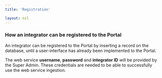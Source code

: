 ```yaml
---
title: 'Registration'

layout: nil
---
```


### How an integrator can be registered to the Portal

An integrator can be registered to the Portal by inserting a record on the database,
until a user-interface has already been implemented to the Portal.

The web service **username**, **password** and **integrator ID** will be provided by the Super Admin.
These credentials are needed to be able to successfully use the web service ingestion.